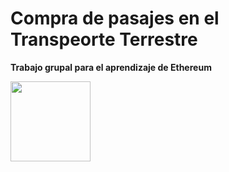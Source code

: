 # Compra de pasajes en el Transpeorte Terrestre

**Trabajo grupal para el aprendizaje de Ethereum**


<img src="http://introtocrypto.com/wp-content/uploads/2017/08/ether@2x.png" height="128" width="128">

